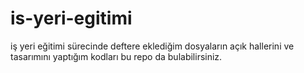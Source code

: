 # is-yeri-egitimi
iş yeri eğitimi sürecinde deftere eklediğim dosyaların açık hallerini ve tasarımını yaptığım kodları bu repo da bulabilirsiniz.

